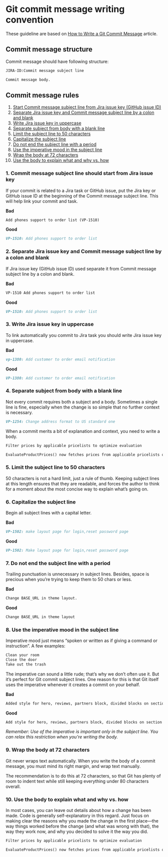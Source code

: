 # Git commit message writing convention

These guideline are based on [How to Write a Git Commit Message](https://github.com/cbeams/chris.beams.io/blob/master/_posts/2014-08-31-git-commit.md) article.

## Commit message structure

Commit message should have following structure:

```markdown
JIRA-ID:Commit message subject line

Commit message body.
```

## Commit message rules

1. [Start Commit message subject line from Jira issue key (GitHub issue ID)](#1-commit-message-subject-line-should-start-from-jira-issue-key)
2. [Separate Jira issue key and Commit message subject line by a colon and blank](#2-separate-jira-issue-key-and-commit-message-subject-line-by-a-colon-and-blank)
3. [Write Jira issue key in uppercase](#3-write-jira-issue-key-in-uppercase)
4. [Separate subject from body with a blank line](#4-separate-subject-from-body-with-a-blank-line)
5. [Limit the subject line to 50 characters](#5-limit-the-subject-line-to-50-characters)
6. [Capitalize the subject line](#6-capitalize-the-subject-line)
7. [Do not end the subject line with a period](#7-do-not-end-the-subject-line-with-a-period)
8. [Use the imperative mood in the subject line](#8-use-the-imperative-mood-in-the-subject-line)
9. [Wrap the body at 72 characters](#9-wrap-the-body-at-72-characters)
10. [Use the body to explain what and why vs. how](#10-use-the-body-to-explain-what-and-why-vs-how)

### 1. Commit message subject line should start from Jira issue key

If your commit is related to a Jira task or GitHub issue, put the Jira key or GitHub issue ID at the beginning of the Commit message subject line. This will help link your commit and task.

**Bad**

```markdown
Add phones support to order list (VP-1510)
```

**Good**

```markdown
VP-1510: Add phones support to order list
```

### 2. Separate Jira issue key and Commit message subject line by a colon and blank

If Jira issue key (GitHub issue ID) used separate it from Commit message subject line by a colon and blank.

**Bad**

```markdown
VP-1510 Add phones support to order list
```

**Good**

```markdown
VP-1510: Add phones support to order list
```

### 3. Write Jira issue key in uppercase

To link automatically you commit to Jira task you should write Jira issue key in uppercase.

**Bad**

```markdown
vp-1380: Add customer to order email notification
```

**Good**

```markdown
VP-1380: Add customer to order email notification
```

### 4. Separate subject from body with a blank line

Not every commit requires both a subject and a body. Sometimes a single line is fine, especially when the change is so simple that no further context is necessary.

```markdown
VP-1254: Change address format to US standard one
```

When a commit merits a bit of explanation and context, you need to write a body.

```markdown
Filter prices by applicable pricelists to optimize evaluation

EvaluateProductPrices() now fetches prices from applicable pricelists only (instead of fetching all product prices for applicable products). This might reduce the evaluation time when there are lots of pricelists.
```

### 5. Limit the subject line to 50 characters

50 characters is not a hard limit, just a rule of thumb. Keeping subject lines at this length ensures that they are readable, and forces the author to think for a moment about the most concise way to explain what’s going on.

### 6. Capitalize the subject line

Begin all subject lines with a capital letter.

**Bad**

```markdown
VP-1502: make layout page for login,reset password page

```

**Good**

```markdown
VP-1502: Make layout page for login,reset password page
```

### 7. Do not end the subject line with a period

Trailing punctuation is unnecessary in subject lines. Besides, space is precious when you’re trying to keep them to 50 chars or less.

**Bad**

```markdown
Change BASE_URL in theme layout.

```

**Good**

```markdown
Change BASE_URL in theme layout
```

### 8. Use the imperative mood in the subject line

Imperative mood just means “spoken or written as if giving a command or instruction”. A few examples:

```markdown
Clean your room
Close the door
Take out the trash
```

The imperative can sound a little rude; that’s why we don’t often use it. But it’s perfect for Git commit subject lines. One reason for this is that Git itself uses the imperative whenever it creates a commit on your behalf.

**Bad**

```markdown
Added style for hero, reviews, partners block, divided blocks on section names: -cover.html, -hero.html etc

```

**Good**

```markdown
Add style for hero, reviews, partners block, divided blocks on section names: -cover.html, -hero.html etc
```

*Remember: Use of the imperative is important only in the subject line. You can relax this restriction when you’re writing the body.*

### 9. Wrap the body at 72 characters

Git never wraps text automatically. When you write the body of a commit message, you must mind its right margin, and wrap text manually.

The recommendation is to do this at 72 characters, so that Git has plenty of room to indent text while still keeping everything under 80 characters overall.

### 10. Use the body to explain what and why vs. how

In most cases, you can leave out details about how a change has been made. Code is generally self-explanatory in this regard. Just focus on making clear the reasons why you made the change in the first place—the way things worked before the change (and what was wrong with that), the way they work now, and why you decided to solve it the way you did.

```markdown
Filter prices by applicable pricelists to optimize evaluation

EvaluateProductPrices() now fetches prices from applicable pricelists only (instead of fetching all product prices for applicable products). This might reduce the evaluation time when there are lots of pricelists.
```
